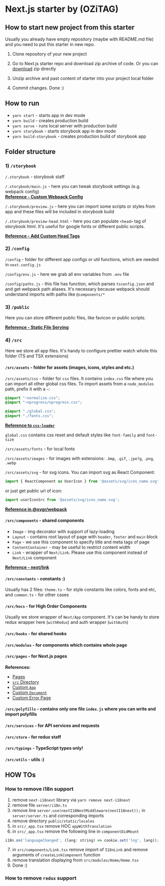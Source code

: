 # Next.js starter by (OZiTAG)

## How to start new project from this starter
Usually you already have empty repository (maybe with README.md file) and you need to put this starter in new repo.
1. Clone repository of your new project
2. Go to Next.js starter repo and download zip archive of code.
 Or you can [download](https://gitlab.com/ozitag/internal-projects/nextjs-starter/-/archive/master/nextjs-starter-master.zip) zip directly
  
3. Unzip archive and past content of starter into your project local folder
4. Commit changes. Done :) 

## How to run
* `yarn start` - starts app in dev mode
* `yarn build` - creates production build
* `yarn serve` - runs local server with production build
* `yarn storybook` - starts storybook app in dev mode
* `yarn build-storybook` - creates production build of storybook app

## Folder structure
### 1) `/storybook`

`/.storybook` - storybook staff

`/.storybook/main.js` - here you can tweak storybook settings (e.g. webpack config)  
[**Reference - Custom Webpack Config**](https://storybook.js.org/docs/configurations/custom-webpack-config/)

`/.storybook/preview.js` - here you can import some scripts or styles from app 
and these files will be included in storybook build  

`/.storybook/preview-head.html` - here you can populate `<head>` tag of storybook html.
 It's useful for google fonts or different public scripts.

[**Reference - Add Custom Head Tags**](https://storybook.js.org/docs/configurations/add-custom-head-tags/)
 
### 2) `/config`
 `/config` - folder for different app configs or util functions, which are needed in `next.config.js`
 
 `/config/env.js` - here we grab all env variables from `.env` file
 
 `/config/paths.js` - this file has function, which parses `tsconfig.json` and and get webpack path aliases.
  It's necessary because webpack should understand imports with paths like `@components/*` 

### 3) `/public`
Here you can store different public files, like favicon or public scripts. 

[**Reference - Static File Serving**](https://nextjs.org/docs/basic-features/static-file-serving)
  
### 4) `/src`
Here we store all app files. It's handy to configure prettier watch whole this folder (TS and TSX extensions)

#### `/src/assets` - folder for assets (images, icons, styles and etc.)
 
 `/src/assets/css` - folder for `css` files. It contains `index.css` file where you can import all other global css files.
  To import assets from a `node_modules` path, prefix it with a `~`:

 ```css
 @import "~normalize.css";
 @import "~nprogress/nprogress.css";
 
 @import "./global.css";
 @import "./fonts.css";
```
[**Reference to `css-loader`**](https://github.com/webpack-contrib/css-loader#import)

`global.css` contains css reset and default styles like `font-family` and `font-size`

`/src/assets/fonts` - for local fonts

`/src/assets/images` - for images with extensions: `.bmp`, `.gif`, `.jpe?g`, `.png`, `.webp`

`/src/assets/svg` - for svg icons.
You can import svg as React Component:
```js
import { ReactComponent as UserIcon } from '@assets/svg/icon_name.svg';
```
or just get public url of icon:
```js
import userIconSrc from '@assets/svg/icon_name.svg';
```
[**Reference in @svgr/webpack**](https://react-svgr.com/docs/webpack/#using-with-url-loader-or-file-loader)

#### `/src/components` - shared components
 * `Image` - img decorator with support of lazy-loading
 * `Layout` - contains root layout of page with `header`, `footer` and `main` block
 * `Page` - we use this component to specify title and meta tags of page
 * `ContentContainer` - may be useful to restrict content width
 * `Link` - wrapper of `Next/Link`. Please use this component instead of `Next/Link` component
 
[**Reference - next/link**](https://nextjs.org/docs/api-reference/next/link)
 
#### `/src/constants` - constants :)
Usually has 2 files: `theme.ts` - for style constants like colors, fonts and etc, and `common.ts` - for other cases

#### `/src/hocs` - for High Order Components
Usually we store wrapper of `Next/App` component.
 It's can be handy to store redux wrapper here (`withRedux`) and auth wrapper (`withAuth`)
 
 #### `/src/hooks` - for shared hooks
 #### `/src/modules` - for components which contains whole page
 #### `/src/pages` - for Next.js pages
 **References:**
 * [Pages](https://nextjs.org/docs/basic-features/pages)
 * [`src` Directory](https://nextjs.org/docs/advanced-features/src-directory)
 * [Custom `App`](https://nextjs.org/docs/advanced-features/custom-app)
 * [Custom `Document`](https://nextjs.org/docs/advanced-features/custom-document)
 * [Custom Error Page](https://nextjs.org/docs/advanced-features/custom-error-page)

#### `/src/polyfills` - contains only one file `index.js` where you can write and import polyfills

#### `/src/services` - for API services and requests
#### `/src/store` - for redux staff
#### `/src/typings` - TypeScript types only!
#### `/src/utils` - utils :)

## HOW TOs

### How to remove i18n support

1. remove `next-i18next` library via `yarn remove next-i18next`
2. remove file `server/i18n.ts`
3. remove line `server.use(nextI18NextMiddleware(nextI18next));` in `server/server.ts` and corresponding imports
4. remove directory `public/static/locales`
5. in `src/_app.tsx` remove HOC `appWithTranslation` 
6. in `src/_app.tsx` remove the following line in `componentDidMount`
```javascript
i18n.on('languageChanged', (lang: string) => cookie.set('lng', lang));
``` 
7. in `src/components/Link.tsx` remove import of `I18nLink` and remove arguments of `createLinkComponent` function
8. remove translation displaying from `src/modules/Home/Home.tsx`
9. Done :)

### How to remove `redux` support
